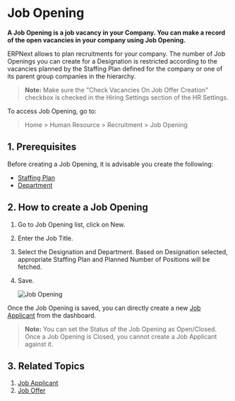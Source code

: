 <!-- add-breadcrumbs -->
# Job Opening

**A Job Opening is a job vacancy in your Company. You can make a record of the open vacancies in your company using Job Opening.**

ERPNext allows to plan recruitments for your company. The number of Job Openings you can create for a Designation is restricted according to the vacancies planned by the Staffing Plan defined for the company or one of its parent group companies in the hierarchy. 

> **Note:** Make sure the "Check Vacancies On Job Offer Creation" checkbox is checked in the Hiring Settings section of the HR Settings.

To access Job Opening, go to:

> Home > Human Resource > Recruitment > Job Opening 


## 1. Prerequisites

Before creating a Job Opening, it is advisable you create the following:

* [Staffing Plan](/docs/user/manual/en/human-resources/staffing-plan)
* [Department](/docs/user/manual/en/human-resources/department)

## 2. How to create a Job Opening

1. Go to Job Opening list, click on New.
1. Enter the Job Title.
1. Select the Designation and Department. Based on Designation selected, appropriate Staffing Plan and Planned Number of Positions will be fetched.
1. Save.


    <img class="screenshot" alt="Job Opening" src="{{docs_base_url}}/assets/img/human-resources/job-opening.png">

Once the Job Opening is saved, you can directly create a new [Job Applicant](/docs/user/manual/en/human-resources/job-opening) from the dashboard.

> **Note:** You can set the Status of the Job Opening as Open/Closed. Once a Job Opening is Closed, you cannot create a Job Applicant against it.  


## 3. Related Topics

1. [Job Applicant](/docs/user/manual/en/human-resources/job-applicant)
1. [Job Offer](/docs/user/manual/en/human-resources/job-offer)



